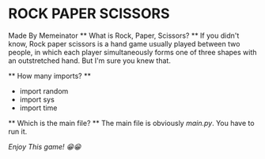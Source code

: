 # ROCK PAPER SCISSORS  
Made By Memeinator
** What is Rock, Paper, Scissors? **
If you didn't know, Rock paper scissors is a hand game usually played between two people, in which each player simultaneously forms one of three shapes with an outstretched hand. But I'm sure you knew that.

** How many imports? **
* import random
* import sys
* import time

** Which is the main file? **
The main file is obviously *main.py*. You have to run it.

*Enjoy This game! 😁😁*